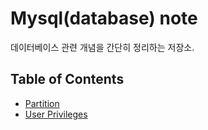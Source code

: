 # Mysql(database) note

데이터베이스 관련 개념을 간단히 정리하는 저장소.

## Table of Contents

- [Partition](https://github.com/Eechul/mysql_note/tree/main/partition)
- [User Privileges](https://github.com/Eechul/mysql_note/tree/main/user_privileges)
